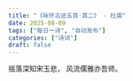 ```yaml
---
title: "《咏怀古迹五首·其二》 - 杜甫"
date: 2025-08-09
tags: ["每日一诗", "自动发布"]
categories: ["诗词"]
draft: false
---
```


摇落深知宋玉悲，
风流儒雅亦吾师。


